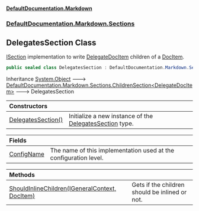 #### [DefaultDocumentation\.Markdown](../../../../index.md 'index')
### [DefaultDocumentation\.Markdown\.Sections](../../../../index.md#DefaultDocumentation.Markdown.Sections 'DefaultDocumentation\.Markdown\.Sections')

## DelegatesSection Class

[ISection](https://github.com/Doraku/DefaultDocumentation/blob/master/documentation/api/DefaultDocumentation/Api/ISection/index.md 'DefaultDocumentation\.Api\.ISection') implementation to write [DelegateDocItem](https://github.com/Doraku/DefaultDocumentation/blob/master/documentation/api/DefaultDocumentation/Models/Types/DelegateDocItem/index.md 'DefaultDocumentation\.Models\.Types\.DelegateDocItem') children of a [DocItem](https://github.com/Doraku/DefaultDocumentation/blob/master/documentation/api/DefaultDocumentation/Models/DocItem/index.md 'DefaultDocumentation\.Models\.DocItem')\.

```csharp
public sealed class DelegatesSection : DefaultDocumentation.Markdown.Sections.ChildrenSection<DefaultDocumentation.Models.Types.DelegateDocItem>
```

Inheritance [System\.Object](https://docs.microsoft.com/en-us/dotnet/api/System.Object 'System\.Object') &#129106; [DefaultDocumentation\.Markdown\.Sections\.ChildrenSection&lt;](../ChildrenSection_T_/index.md 'DefaultDocumentation\.Markdown\.Sections\.ChildrenSection\<T\>')[DelegateDocItem](https://github.com/Doraku/DefaultDocumentation/blob/master/documentation/api/DefaultDocumentation/Models/Types/DelegateDocItem/index.md 'DefaultDocumentation\.Models\.Types\.DelegateDocItem')[&gt;](../ChildrenSection_T_/index.md 'DefaultDocumentation\.Markdown\.Sections\.ChildrenSection\<T\>') &#129106; DelegatesSection

| Constructors | |
| :--- | :--- |
| [DelegatesSection\(\)](DelegatesSection().md 'DefaultDocumentation\.Markdown\.Sections\.DelegatesSection\.DelegatesSection\(\)') | Initialize a new instance of the [DelegatesSection](DefaultDocumentation/Markdown/Sections/DelegatesSection/index.md 'DefaultDocumentation\.Markdown\.Sections\.DelegatesSection') type\. |

| Fields | |
| :--- | :--- |
| [ConfigName](ConfigName.md 'DefaultDocumentation\.Markdown\.Sections\.DelegatesSection\.ConfigName') | The name of this implementation used at the configuration level\. |

| Methods | |
| :--- | :--- |
| [ShouldInlineChildren\(IGeneralContext, DocItem\)](ShouldInlineChildren(IGeneralContext,DocItem).md 'DefaultDocumentation\.Markdown\.Sections\.DelegatesSection\.ShouldInlineChildren\(DefaultDocumentation\.IGeneralContext, DefaultDocumentation\.Models\.DocItem\)') | Gets if the children should be inlined or not\. |
